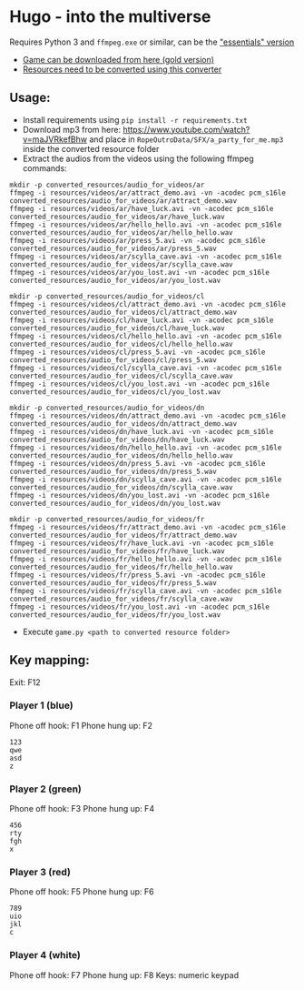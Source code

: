 # Hugo - into the multiverse

Requires Python 3 and `ffmpeg.exe` or similar, can be the ["essentials" version](https://www.gyan.dev/ffmpeg/builds/)

- [Game can be downloaded from here (gold version)](https://sites.google.com/view/ajugarconhugopc/juegos?authuser=0)
- [Resources need to be converted using this converter](../converter)

## Usage:
- Install requirements using `pip install -r requirements.txt`
- Download mp3 from here: https://www.youtube.com/watch?v=maJVRkefBhw and place in `RopeOutroData/SFX/a_party_for_me.mp3` inside the converted resource folder
- Extract the audios from the videos using the following ffmpeg commands:
```
mkdir -p converted_resources/audio_for_videos/ar
ffmpeg -i resources/videos/ar/attract_demo.avi -vn -acodec pcm_s16le converted_resources/audio_for_videos/ar/attract_demo.wav
ffmpeg -i resources/videos/ar/have_luck.avi -vn -acodec pcm_s16le converted_resources/audio_for_videos/ar/have_luck.wav
ffmpeg -i resources/videos/ar/hello_hello.avi -vn -acodec pcm_s16le converted_resources/audio_for_videos/ar/hello_hello.wav
ffmpeg -i resources/videos/ar/press_5.avi -vn -acodec pcm_s16le converted_resources/audio_for_videos/ar/press_5.wav
ffmpeg -i resources/videos/ar/scylla_cave.avi -vn -acodec pcm_s16le converted_resources/audio_for_videos/ar/scylla_cave.wav
ffmpeg -i resources/videos/ar/you_lost.avi -vn -acodec pcm_s16le converted_resources/audio_for_videos/ar/you_lost.wav

mkdir -p converted_resources/audio_for_videos/cl
ffmpeg -i resources/videos/cl/attract_demo.avi -vn -acodec pcm_s16le converted_resources/audio_for_videos/cl/attract_demo.wav
ffmpeg -i resources/videos/cl/have_luck.avi -vn -acodec pcm_s16le converted_resources/audio_for_videos/cl/have_luck.wav
ffmpeg -i resources/videos/cl/hello_hello.avi -vn -acodec pcm_s16le converted_resources/audio_for_videos/cl/hello_hello.wav
ffmpeg -i resources/videos/cl/press_5.avi -vn -acodec pcm_s16le converted_resources/audio_for_videos/cl/press_5.wav
ffmpeg -i resources/videos/cl/scylla_cave.avi -vn -acodec pcm_s16le converted_resources/audio_for_videos/cl/scylla_cave.wav
ffmpeg -i resources/videos/cl/you_lost.avi -vn -acodec pcm_s16le converted_resources/audio_for_videos/cl/you_lost.wav

mkdir -p converted_resources/audio_for_videos/dn
ffmpeg -i resources/videos/dn/attract_demo.avi -vn -acodec pcm_s16le converted_resources/audio_for_videos/dn/attract_demo.wav
ffmpeg -i resources/videos/dn/have_luck.avi -vn -acodec pcm_s16le converted_resources/audio_for_videos/dn/have_luck.wav
ffmpeg -i resources/videos/dn/hello_hello.avi -vn -acodec pcm_s16le converted_resources/audio_for_videos/dn/hello_hello.wav
ffmpeg -i resources/videos/dn/press_5.avi -vn -acodec pcm_s16le converted_resources/audio_for_videos/dn/press_5.wav
ffmpeg -i resources/videos/dn/scylla_cave.avi -vn -acodec pcm_s16le converted_resources/audio_for_videos/dn/scylla_cave.wav
ffmpeg -i resources/videos/dn/you_lost.avi -vn -acodec pcm_s16le converted_resources/audio_for_videos/dn/you_lost.wav

mkdir -p converted_resources/audio_for_videos/fr
ffmpeg -i resources/videos/fr/attract_demo.avi -vn -acodec pcm_s16le converted_resources/audio_for_videos/fr/attract_demo.wav
ffmpeg -i resources/videos/fr/have_luck.avi -vn -acodec pcm_s16le converted_resources/audio_for_videos/fr/have_luck.wav
ffmpeg -i resources/videos/fr/hello_hello.avi -vn -acodec pcm_s16le converted_resources/audio_for_videos/fr/hello_hello.wav
ffmpeg -i resources/videos/fr/press_5.avi -vn -acodec pcm_s16le converted_resources/audio_for_videos/fr/press_5.wav
ffmpeg -i resources/videos/fr/scylla_cave.avi -vn -acodec pcm_s16le converted_resources/audio_for_videos/fr/scylla_cave.wav
ffmpeg -i resources/videos/fr/you_lost.avi -vn -acodec pcm_s16le converted_resources/audio_for_videos/fr/you_lost.wav
```
- Execute `game.py <path to converted resource folder>`

## Key mapping:

Exit: F12

### Player 1 (blue)
Phone off hook: F1
Phone hung up: F2
```
123
qwe
asd
z
```

### Player 2 (green)
Phone off hook: F3
Phone hung up: F4
```
456
rty
fgh
x
```

### Player 3 (red)
Phone off hook: F5
Phone hung up: F6

```
789
uio
jkl
c
```

### Player 4 (white)
Phone off hook: F7
Phone hung up: F8
Keys: numeric keypad
